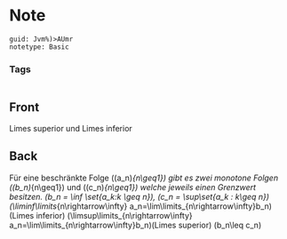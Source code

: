 # Note
```
guid: Jvm%)>AUmr
notetype: Basic
```

### Tags
```
```

## Front
Limes superior und Limes inferior

## Back
Für eine beschränkte Folge \((a_n)_{n\geq1}\) gibt es zwei monotone Folgen \((b_n)_{n\geq1}\) und \((c_n)_{n\geq1}\) welche jeweils einen Grenzwert besitzen.
\(b_n = \inf \set{a_k:k \geq n}\), \(c_n = \sup\set{a_k : k\geq n}\)
\(\liminf\limits_{n\rightarrow\infty} a_n=\lim\limits_{n\rightarrow\infty}b_n\) (Limes inferior)
\(\limsup\limits_{n\rightarrow\infty} a_n=\lim\limits_{n\rightarrow\infty}b_n\)(Limes superior)
\(b_n\leq c_n\)
